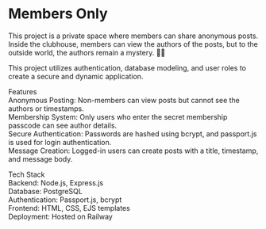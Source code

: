 # Members Only

This project is a private space where members can share anonymous posts. Inside the clubhouse, members can view the authors of the posts, but to the outside world, the authors remain a mystery. 🕵️‍♂️

This project utilizes authentication, database modeling, and user roles to create a secure and dynamic application.

Features  
Anonymous Posting: Non-members can view posts but cannot see the authors or timestamps.  
Membership System: Only users who enter the secret membership passcode can see author details.  
Secure Authentication: Passwords are hashed using bcrypt, and passport.js is used for login authentication.  
Message Creation: Logged-in users can create posts with a title, timestamp, and message body.  

Tech Stack  
Backend: Node.js, Express.js  
Database: PostgreSQL  
Authentication: Passport.js, bcrypt  
Frontend: HTML, CSS, EJS templates  
Deployment: Hosted on Railway  
